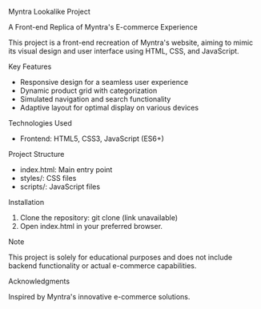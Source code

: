 Myntra Lookalike Project 


A Front-end Replica of Myntra's E-commerce Experience


This project is a front-end recreation of Myntra's website, aiming to mimic its visual design and user interface using HTML, CSS, and JavaScript.


Key Features


- Responsive design for a seamless user experience
- Dynamic product grid with categorization
- Simulated navigation and search functionality
- Adaptive layout for optimal display on various devices


Technologies Used


- Frontend: HTML5, CSS3, JavaScript (ES6+)


Project Structure


- index.html: Main entry point
- styles/: CSS files
- scripts/: JavaScript files


Installation


1. Clone the repository: git clone (link unavailable)
2. Open index.html in your preferred browser.


Note


This project is solely for educational purposes and does not include backend functionality or actual e-commerce capabilities. 


Acknowledgments


Inspired by Myntra's innovative e-commerce solutions.




